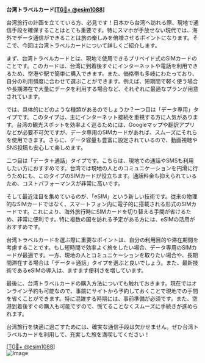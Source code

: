 **台湾トラベルカード[[TG💪+ @esim1088](https://t.me/s/esim1088)]**

台湾旅行の計画を立てている方、必見です！日本から台湾へ訪れる際、現地で通信手段を確保することはとても重要です。特にスマホが手放せない現代では、海外でデータ通信ができることは旅の楽しみを倍増させるポイントになります。そこで、今回は台湾トラベルカードについて詳しくご紹介します。

まず、台湾トラベルカードとは、現地で使用できるプリペイド式のSIMカードのことです。このカードは、台湾に到着後すぐにインターネットや電話を利用できるため、空港や駅で簡単に購入できます。また、価格帯も多岐にわたっており、自分の利用頻度に合わせて選ぶことができます。例えば、短期間で軽く使う場合や長期滞在で大量にデータを利用する場合など、それぞれに最適なプランが用意されています。

では、具体的にどのような種類があるのでしょうか？一つ目は「データ専用」タイプです。このタイプは、主にインターネット接続を重視する方に人気があります。台湾の観光スポットを効率よく巡るためには、Googleマップや翻訳アプリなどが必要不可欠ですが、データ専用のSIMカードがあれば、スムーズにそれらを使用できます。さらに、データ容量も豊富に設定されているので、動画視聴やSNS投稿も安心して楽しめます。

二つ目は「データ＋通話」タイプです。こちらは、現地での通話やSMSも利用したい方におすすめです。台湾では現地の人とのコミュニケーションを円滑に行うためにも、このタイプのSIMカードが役立ちます。通話料金も抑えられているため、コストパフォーマンスが非常に高いです。

そして最近注目を集めているのが、「eSIM」という新しい技術です。従来の物理的なSIMカードではなく、スマートフォン内に電子的に搭載される形式のSIMカードです。これにより、海外旅行時にSIMカードを切り替える手間が省けるため、非常に便利です。特に複数の国を訪れる予定がある方には、eSIMの活用がおすすめです。

台湾トラベルカードを選ぶ際に重要なポイントは、自分の利用目的や滞在期間を考慮することです。もし短時間で効率よく旅をしたい場合、データ専用のSIMカードが最適です。一方、現地の人とコミュニケーションを取りたい場合や、長期間滞在する場合は「データ＋通話」タイプを選ぶと良いでしょう。また、最新技術であるeSIMの導入は、ますます便利さを増しています。

最後に、台湾トラベルカードの購入方法についても触れておきます。現在ではオンライン予約も可能なので、事前にサイトから予約しておくことで現地での手間を省くことができます。特に混雑する時期には、事前準備が必須です。また、空港到着後すぐの購入も可能ですので、慌てることなくスムーズに手続きが進められます。

台湾旅行を快適に過ごすためには、確実な通信手段は欠かせません。ぜひ台湾トラベルカードを利用して、充実した旅を満喫してください！

[[TG💪+ @esim1088](https://t.me/s/esim1088)]  
![Image](https://i.postimg.cc/Y0z9fWf4/image.png)